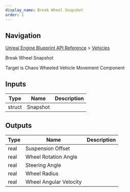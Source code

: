 ```yaml
---
display_name: Break Wheel Snapshot
order: 1
---
```

## Navigation

[Unreal Engine Blueprint API Reference](https://dev.epicgames.com/documentation/en-us/unreal-engine/BlueprintAPI) > [Vehicles](https://dev.epicgames.com/documentation/en-us/unreal-engine/BlueprintAPI/Vehicles)

Break Wheel Snapshot

Target is Chaos Wheeled Vehicle Movement Component

## Inputs

| Type | Name | Description |
| --- | --- | --- |
| struct | Snapshot |  |

## Outputs

| Type | Name | Description |
| --- | --- | --- |
| real | Suspension Offset |  |
| real | Wheel Rotation Angle |  |
| real | Steering Angle |  |
| real | Wheel Radius |  |
| real | Wheel Angular Velocity |  |
